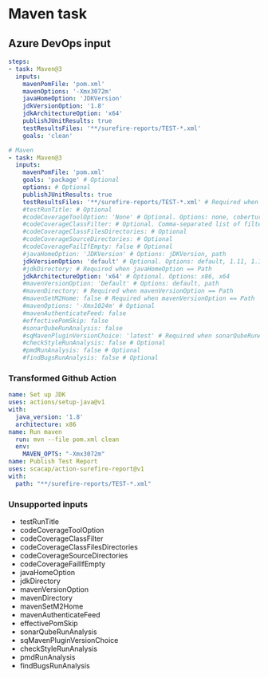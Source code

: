 # Maven task

## Azure DevOps input

```yaml
steps:
- task: Maven@3
  inputs:
    mavenPomFile: 'pom.xml'
    mavenOptions: '-Xmx3072m'
    javaHomeOption: 'JDKVersion'
    jdkVersionOption: '1.8'
    jdkArchitectureOption: 'x64'
    publishJUnitResults: true
    testResultsFiles: '**/surefire-reports/TEST-*.xml'
    goals: 'clean'
```

```yaml
# Maven
- task: Maven@3
  inputs:
    mavenPomFile: 'pom.xml' 
    goals: 'package' # Optional
    options: # Optional
    publishJUnitResults: true 
    testResultsFiles: '**/surefire-reports/TEST-*.xml' # Required when publishJUnitResults == True
    #testRunTitle: # Optional
    #codeCoverageToolOption: 'None' # Optional. Options: none, cobertura, jaCoCo. Enabling code coverage inserts the `clean` goal into the Maven goals list when Maven runs.
    #codeCoverageClassFilter: # Optional. Comma-separated list of filters to include or exclude classes from collecting code coverage. For example: +:com.*,+:org.*,-:my.app*.*
    #codeCoverageClassFilesDirectories: # Optional
    #codeCoverageSourceDirectories: # Optional
    #codeCoverageFailIfEmpty: false # Optional
    #javaHomeOption: 'JDKVersion' # Options: jDKVersion, path
    jdkVersionOption: 'default' # Optional. Options: default, 1.11, 1.10, 1.9, 1.8, 1.7, 1.6
    #jdkDirectory: # Required when javaHomeOption == Path
    jdkArchitectureOption: 'x64' # Optional. Options: x86, x64
    #mavenVersionOption: 'Default' # Options: default, path
    #mavenDirectory: # Required when mavenVersionOption == Path
    #mavenSetM2Home: false # Required when mavenVersionOption == Path
    #mavenOptions: '-Xmx1024m' # Optional
    #mavenAuthenticateFeed: false 
    #effectivePomSkip: false 
    #sonarQubeRunAnalysis: false 
    #sqMavenPluginVersionChoice: 'latest' # Required when sonarQubeRunAnalysis == True# Options: latest, pom
    #checkStyleRunAnalysis: false # Optional
    #pmdRunAnalysis: false # Optional
    #findBugsRunAnalysis: false # Optional

```

### Transformed Github Action

```yaml
name: Set up JDK
uses: actions/setup-java@v1
with:
  java_version: '1.8'
  architecture: x86
name: Run maven
  run: mvn --file pom.xml clean
  env:
    MAVEN_OPTS: "-Xmx3072m"
name: Publish Test Report
uses: scacap/action-surefire-report@v1
with:
  path: "**/surefire-reports/TEST-*.xml"
```

### Unsupported inputs

- testRunTitle
- codeCoverageToolOption
- codeCoverageClassFilter
- codeCoverageClassFilesDirectories
- codeCoverageSourceDirectories
- codeCoverageFailIfEmpty
- javaHomeOption
- jdkDirectory
- mavenVersionOption
- mavenDirectory
- mavenSetM2Home
- mavenAuthenticateFeed
- effectivePomSkip
- sonarQubeRunAnalysis
- sqMavenPluginVersionChoice
- checkStyleRunAnalysis
- pmdRunAnalysis
- findBugsRunAnalysis
